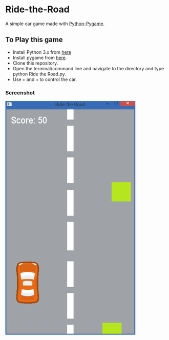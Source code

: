 # Ride-the-Road
A simple car game made with [Python-Pygame](http://www.pygame.org).

## To Play this game
* Install Python 3.x from [here](https://www.python.org/downloads/releases)
* Install pygame from [here](https://www.pygame.org/download.shtml).
* Clone this repository.
* Open the terminal/command line and navigate to the directory and type python Ride the Road.py.
* Use <kbd>&larr;</kbd> and <kbd>&rarr;</kbd> to control the car.

### Screenshot

![Ride the Road](Screenshot.PNG)
